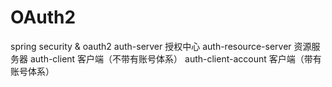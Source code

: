 # OAuth2
spring security &amp; oauth2
auth-server 授权中心
auth-resource-server 资源服务器
auth-client 客户端（不带有账号体系）
auth-client-account 客户端（带有账号体系）
